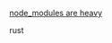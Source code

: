 [node_modules are heavy](https://github.com/opvasger/rm_node_modules/blob/master/heavy.png?raw=true)

rust